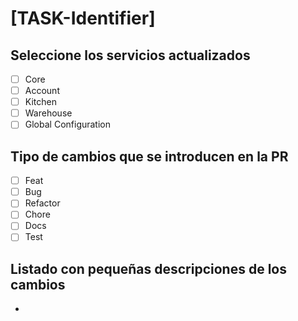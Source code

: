 # [TASK-Identifier]

## Seleccione los servicios actualizados

- [ ] Core
- [ ] Account
- [ ] Kitchen
- [ ] Warehouse
- [ ] Global Configuration

## Tipo de cambios que se introducen en la PR

- [ ] Feat
- [ ] Bug
- [ ] Refactor
- [ ] Chore
- [ ] Docs
- [ ] Test

## Listado con pequeñas descripciones de los cambios

- 